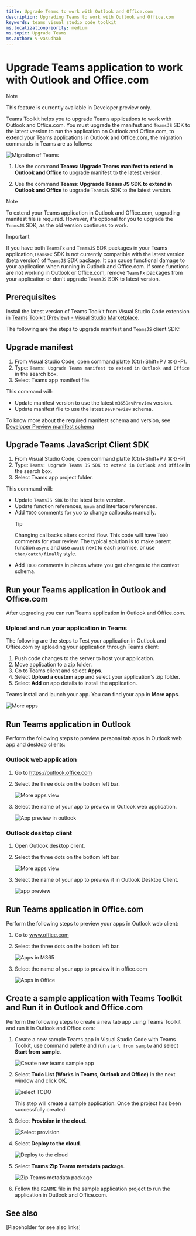```yaml
---
title: Upgrade Teams to work with Outlook and Office.com
description: Upgrading Teams to work with Outlook and Office.com
keywords: teams visual studio code toolkit
ms.localizationpriority: medium
ms.topic: Upgrade Teams
ms.author: v-vasudhab
---
```


# Upgrade Teams application to work with Outlook and Office.com

> [!NOTE]
> This feature is currently available in Developer preview only.

Teams Toolkit helps you to upgrade Teams applications to work with Outlook and Office.com. You must upgrade the manifest and `TeamsJS` SDK to the latest version to run the application on Outlook and Office.com, to extend your Teams applications in Outlook and Office.com, the migration commands in Teams are as follows:

![Migration of Teams](../assets/images/upgrade-teams/teams-extended-in-outlook-and-office.png)

1. Use the command **Teams: Upgrade Teams manifest to extend in Outlook and Office** to upgrade manifest to the latest version.

1. Use the command **Teams: Upgrasde Teams JS SDK to extend in Outlook and Office** to upgrade `TeamsJS` SDK to the latest version.

> [!NOTE]
> To extend your Teams application in Outlook and Office.com, upgrading manifest file is required. However, it's optional for you to upgrade the `TeamsJS` SDK, as the old version continues to work.

> [!IMPORTANT]
> If you have both `TeamsFx` and `TeamsJS` SDK packages in your Teams application,`TeamsFx` SDK is not currently compatible with the latest version (beta version) of `TeamsJS` SDK package. It can cause functional damage to your application when running in Outlook and Office.com.
> If some functions are not working in Outlook or Office.com, remove `TeamsFx` packages from your application or don't upgrade `TeamsJS` SDK to latest version.

## Prerequisites

Install the latest version of Teams Toolkit from Visual Studio Code extension in [Teams Toolkit (Preview) - Visual Studio Marketplace](https://marketplace.visualstudio.com/items?itemName=TeamsDevApp.ms-teams-vscode-extension).

The following are the steps to upgrade manifest and `TeamsJS` client SDK:

## Upgrade manifest

1. From Visual Studio Code, open command platte (Ctrl+Shift+P / ⌘⇧-P). 
1. Type: `Teams: Upgrade Teams manifest to extend in Outlook and Office` in the search box.
1. Select Teams app manifest file.

This command will:

* Update manifest version to use the latest `m365DevPreview` version.
* Update manifest file to use the latest `DevPreview` schema.

To know more about the required manifest schema and version, see [Developer Preview manifest schema](/microsoftteams/platform/resources/schema/manifest-schema-dev-preview)

## Upgrade Teams JavaScript Client SDK

1. From Visual Studio Code, open command platte (Ctrl+Shift+P / ⌘⇧-P) 
1. Type: `Teams: Upgrade Teams JS SDK to extend in Outlook and Office` in the search box. 
1. Select Teams app project folder.

This command will:

* Update `TeamsJS SDK` to the latest beta version.
* Update function references, `Enum` and interface references.
* Add `TODO` comments for yuo to change callbacks manually.
    > [!TIP]
    > Changing callbacks alters control flow. This code will have `TODO` comments for your review. 
    > The typical solution is to make parent function `async` and use `await` next to each promise, or use `then/catch/finally` style.
* Add `TODO` comments in places where you get changes to the context schema.

## Run your Teams application in Outlook and Office.com

After upgrading you can run Teams application in Outlook and Office.com.

### Upload and run your application in Teams

The following are the steps to Test your application in Outlook and Office.com by uploading your application through Teams client:

1. Push code changes to the server to host your application.
1. Move application to a zip folder.
1. Go to Teams client and select **Apps**.
1. Select **Upload a custom app** and select your application's zip folder.
1. Select **Add** on app details to install the application.

Teams install and launch your app. You can find your app in **More apps**.

 ![More apps](../assets/images/upgrade-teams/more-apps.png)

## Run Teams application in Outlook

Perform the following steps to preview personal tab apps in Outlook web app and desktop clients:

### Outlook web application

1. Go to https://outlook.office.com 
1. Select the three dots on the bottom left bar.

    ![More apps view](../assets/images/upgrade-teams/apps.png)

1. Select the name of your app to preview in Outlook web application.

    ![App preview in outlook](../assets/images/upgrade-teams/preview-outlook-web-application.png)

### Outlook desktop client

1. Open Outlook desktop client.
1. Select the three dots on the bottom left bar.

     ![More apps view](../assets/images/upgrade-teams/outlook-desktop-apps.png)

1. Select the name of your app to preview it in Outlook Desktop Client.

     ![app preview](../assets/images/upgrade-teams/outlook-desktop-preview.png)

## Run Teams application in Office.com

Perform the following steps to preview your apps in Outlook web client:

1. Go to www.office.com
1. Select the three dots on the bottom left bar.

    ![Apps in M365](../assets/images/upgrade-teams/m365-app.png)

1. Select the name of your app to preview it in office.com

    ![Apps in Office](../assets/images/upgrade-teams/office-preview.png)

## Create a sample application with Teams Toolkit and Run it in Outlook and Office.com

Perform the following steps to create a new tab app using Teams Toolkit and run it in Outlook and Office.com:

1. Create a new sample Teams app in Visual Studio Code with Teams Toolkit, use command palette and run `start from sample` and select **Start from sample**.

    ![Create new teams sample app](../assets/images/upgrade-teams/sample-app.png)

1. Select **Todo List (Works in Teams, Outlook and Office)** in the next window and click **OK**.

    ![select TODO](../assets/images/upgrade-teams/sample-list.png)

    This step will create a sample application. Once the project has been successfully created:

1. Select **Provision in the cloud**.

    ![Select provision](../assets/images/upgrade-teams/provision-in-cloud.png)

1. Select **Deploy to the cloud**.

    ![Deploy to the cloud](../assets/images/upgrade-teams/deploy-to-the-cloud.png)

1. Select **Teams:Zip Teams metadata package**.

    ![Zip Teams metadata package](../assets/images/upgrade-teams/zip-metadata-package.png)
1. Follow the `README` file in the sample application project to run the application in Outlook and Office.com.

## See also

[Placeholder for see also links]